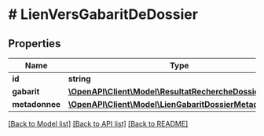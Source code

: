 # # LienVersGabaritDeDossier

## Properties

Name | Type | Description | Notes
------------ | ------------- | ------------- | -------------
**id** | **string** |  |
**gabarit** | [**\OpenAPI\Client\Model\ResultatRechercheDossierGabarit**](ResultatRechercheDossierGabarit.md) |  |
**metadonnee** | [**\OpenAPI\Client\Model\LienGabaritDossierMetadonnee**](LienGabaritDossierMetadonnee.md) |  |

[[Back to Model list]](../../README.md#models) [[Back to API list]](../../README.md#endpoints) [[Back to README]](../../README.md)
